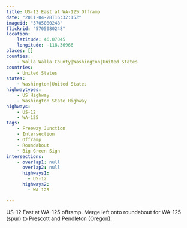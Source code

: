 ```yaml
---
title: US-12 East at WA-125 Offramp
date: "2011-04-28T16:32:15Z"
imageid: "5705080248"
flickrid: "5705080248"
location:
    latitude: 46.07045
    longitude: -118.36966
places: []
counties:
    - Walla Walla County|Washington|United States
countries:
    - United States
states:
    - Washington|United States
highwaytypes:
    - US Highway
    - Washington State Highway
highways:
    - US-12
    - WA-125
tags:
    - Freeway Junction
    - Intersection
    - Offramp
    - Roundabout
    - Big Green Sign
intersections:
    - overlap1: null
      overlap2: null
      highways1:
        - US-12
      highways2:
        - WA-125

---
```

US-12 East at WA-125 offramp.  Merge left onto roundabout for WA-125 (spur) to Prescott and Pendleton (Oregon).